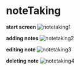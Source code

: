 # noteTaking
**start screen**
![notetaking1](https://user-images.githubusercontent.com/75390608/118642624-413ee700-b7e4-11eb-98d8-69110eab2c12.png)

**adding notes**
![notetaking2](https://user-images.githubusercontent.com/75390608/118642627-41d77d80-b7e4-11eb-896b-8f34a1550f75.png)

**editing note**
![notetaking3](https://user-images.githubusercontent.com/75390608/118642619-400dba00-b7e4-11eb-98d8-97c19ce6d619.png)

**deleting note**
![notetaking4](https://user-images.githubusercontent.com/75390608/118642629-41d77d80-b7e4-11eb-94da-74155bb8e836.png)
